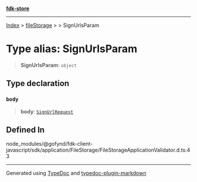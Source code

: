 [**fdk-store**](../../../README.md)
***

[Index](../../../API.md) > [fileStorage](../../README.md) > [<internal>](../README.md) > SignUrlsParam

# Type alias: SignUrlsParam

> **SignUrlsParam**: `object`

## Type declaration

### `body`

> **body**: [`SignUrlRequest`](type-alias.SignUrlRequest.md)

## Defined In

node\_modules/@gofynd/fdk-client-javascript/sdk/application/FileStorage/FileStorageApplicationValidator.d.ts:43

***
Generated using [TypeDoc](https://typedoc.org/) and [typedoc-plugin-markdown](https://www.npmjs.com/package/typedoc-plugin-markdown)
